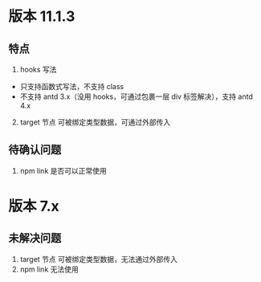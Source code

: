 # 版本 11.1.3

## 特点

1. hooks 写法

- 只支持函数式写法，不支持 class
- 不支持 antd 3.x（没用 hooks，可通过包裹一层 div 标签解决），支持 antd 4.x

2. target 节点 可被绑定类型数据，可通过外部传入

## 待确认问题

1. npm link 是否可以正常使用

# 版本 7.x

## 未解决问题

1. target 节点 可被绑定类型数据，无法通过外部传入
2. npm link 无法使用
